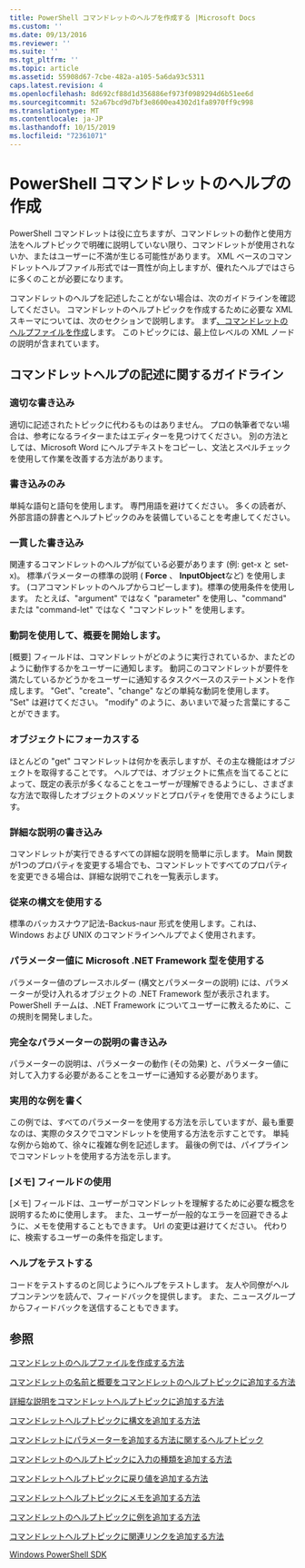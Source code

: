 ```yaml
---
title: PowerShell コマンドレットのヘルプを作成する |Microsoft Docs
ms.custom: ''
ms.date: 09/13/2016
ms.reviewer: ''
ms.suite: ''
ms.tgt_pltfrm: ''
ms.topic: article
ms.assetid: 55908d67-7cbe-482a-a105-5a6da93c5311
caps.latest.revision: 4
ms.openlocfilehash: 8d692cf88d1d356886ef973f0989294d6b51ee6d
ms.sourcegitcommit: 52a67bcd9d7bf3e8600ea4302d1fa8970ff9c998
ms.translationtype: MT
ms.contentlocale: ja-JP
ms.lasthandoff: 10/15/2019
ms.locfileid: "72361071"
---
```

# <a name="writing-help-for-powershell-cmdlets"></a>PowerShell コマンドレットのヘルプの作成

PowerShell コマンドレットは役に立ちますが、コマンドレットの動作と使用方法をヘルプトピックで明確に説明していない限り、コマンドレットが使用されないか、またはユーザーに不満が生じる可能性があります。
XML ベースのコマンドレットヘルプファイル形式では一貫性が向上しますが、優れたヘルプではさらに多くのことが必要になります。

コマンドレットのヘルプを記述したことがない場合は、次のガイドラインを確認してください。
コマンドレットのヘルプトピックを作成するために必要な XML スキーマについては、次のセクションで説明します。
まず[、コマンドレットのヘルプファイルを作成](./how-to-create-the-cmdlet-help-file.md)します。
このトピックには、最上位レベルの XML ノードの説明が含まれています。

## <a name="writing-guidelines-for-cmdlet-help"></a>コマンドレットヘルプの記述に関するガイドライン

### <a name="write-well"></a>適切な書き込み
適切に記述されたトピックに代わるものはありません。
プロの執筆者でない場合は、参考になるライターまたはエディターを見つけてください。
別の方法としては、Microsoft Word にヘルプテキストをコピーし、文法とスペルチェックを使用して作業を改善する方法があります。

### <a name="write-simply"></a>書き込みのみ
単純な語句と語句を使用します。
専門用語を避けてください。
多くの読者が、外部言語の辞書とヘルプトピックのみを装備していることを考慮してください。

### <a name="write-consistently"></a>一貫した書き込み
関連するコマンドレットのヘルプが似ている必要があります (例: get-x と set-x)。
標準パラメーターの標準の説明 ( **Force** 、 **InputObject**など) を使用します。
(コアコマンドレットのヘルプからコピーします)。標準の使用条件を使用します。
たとえば、"argument" ではなく "parameter" を使用し、"command" または "command-let" ではなく "コマンドレット" を使用します。

### <a name="start-the-synopsis-with-a-verb"></a>動詞を使用して、概要を開始します。
[概要] フィールドは、コマンドレットがどのように実行されているか、またどのように動作するかをユーザーに通知します。
動詞このコマンドレットが要件を満たしているかどうかをユーザーに通知するタスクベースのステートメントを作成します。
"Get"、"create"、"change" などの単純な動詞を使用します。
"Set" は避けてください。 "modify" のように、あいまいで凝った言葉にすることができます。

### <a name="focus-on-objects"></a>オブジェクトにフォーカスする
ほとんどの "get" コマンドレットは何かを表示しますが、その主な機能はオブジェクトを取得することです。
ヘルプでは、オブジェクトに焦点を当てることによって、既定の表示が多くなることをユーザーが理解できるようにし、さまざまな方法で取得したオブジェクトのメソッドとプロパティを使用できるようにします。

### <a name="write-detailed-descriptions"></a>詳細な説明の書き込み
コマンドレットが実行できるすべての詳細な説明を簡単に示します。
Main 関数が1つのプロパティを変更する場合でも、コマンドレットですべてのプロパティを変更できる場合は、詳細な説明でこれを一覧表示します。

### <a name="use-conventional-syntax"></a>従来の構文を使用する
標準のバッカスナウア記法-Backus-naur 形式を使用します。これは、Windows および UNIX のコマンドラインヘルプでよく使用されます。

### <a name="use-microsoft-net-framework-types-for-parameter-values"></a>パラメーター値に Microsoft .NET Framework 型を使用する
パラメーター値のプレースホルダー (構文とパラメーターの説明) には、パラメーターが受け入れるオブジェクトの .NET Framework 型が表示されます。
PowerShell チームは、.NET Framework についてユーザーに教えるために、この規則を開発しました。

### <a name="write-complete-parameter-descriptions"></a>完全なパラメーターの説明の書き込み
パラメーターの説明は、パラメーターの動作 (その効果) と、パラメーター値に対して入力する必要があることをユーザーに通知する必要があります。

### <a name="write-practical-examples"></a>実用的な例を書く
この例では、すべてのパラメーターを使用する方法を示していますが、最も重要なのは、実際のタスクでコマンドレットを使用する方法を示すことです。
単純な例から始めて、徐々に複雑な例を記述します。
最後の例では、パイプラインでコマンドレットを使用する方法を示します。

### <a name="use-the-notes-field"></a>[メモ] フィールドの使用
[メモ] フィールドは、ユーザーがコマンドレットを理解するために必要な概念を説明するために使用します。
また、ユーザーが一般的なエラーを回避できるように、メモを使用することもできます。
Url の変更は避けてください。
代わりに、検索するユーザーの条件を指定します。

### <a name="test-your-help"></a>ヘルプをテストする
コードをテストするのと同じようにヘルプをテストします。
友人や同僚がヘルプコンテンツを読んで、フィードバックを提供します。
また、ニュースグループからフィードバックを送信することもできます。

## <a name="see-also"></a>参照

 [コマンドレットのヘルプファイルを作成する方法](./how-to-create-the-cmdlet-help-file.md)

 [コマンドレットの名前と概要をコマンドレットのヘルプトピックに追加する方法](./how-to-add-the-cmdlet-name-and-synopsis-to-a-cmdlet-help-topic.md)

 [詳細な説明をコマンドレットヘルプトピックに追加する方法](./how-to-add-a-cmdlet-description.md)

 [コマンドレットヘルプトピックに構文を追加する方法](./how-to-add-syntax-to-a-cmdlet-help-topic.md)

 [コマンドレットにパラメーターを追加する方法に関するヘルプトピック](./how-to-add-parameter-information.md)

 [コマンドレットのヘルプトピックに入力の種類を追加する方法](./how-to-add-input-types-to-a-cmdlet-help-topic.md)

 [コマンドレットヘルプトピックに戻り値を追加する方法](./how-to-add-return-values-to-a-cmdlet-help-topic.md)

 [コマンドレットヘルプトピックにメモを追加する方法](./how-to-add-notes-to-a-cmdlet-help-topic.md)

 [コマンドレットのヘルプトピックに例を追加する方法](./how-to-add-examples-to-a-cmdlet-help-topic.md)

 [コマンドレットヘルプトピックに関連リンクを追加する方法](./how-to-add-related-links-to-a-cmdlet-help-topic.md)

 [Windows PowerShell SDK](../windows-powershell-reference.md)